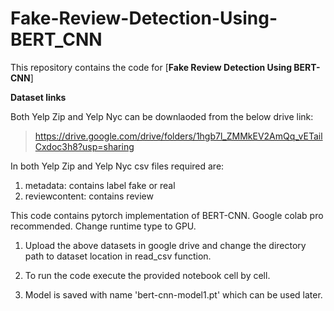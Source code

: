 # Fake-Review-Detection-Using-BERT_CNN
This repository contains the code for [**Fake Review Detection Using BERT-CNN**]

**Dataset links**

 Both Yelp Zip and Yelp Nyc can be downlaoded from the below drive link:

> https://drive.google.com/drive/folders/1hgb7l_ZMMkEV2AmQq_vETailCxdoc3h8?usp=sharing

In both Yelp Zip and Yelp Nyc  csv files required are:
1. metadata: contains label fake or real
2. reviewcontent: contains review 

This code contains pytorch implementation of BERT-CNN.
Google colab pro recommended.
Change runtime type to GPU.



1.  Upload the above datasets in google drive and change the directory path to dataset location in read_csv function.

2.  To run the code execute the provided notebook cell by cell.

3.  Model is saved with name 'bert-cnn-model1.pt' which can be used later. 

